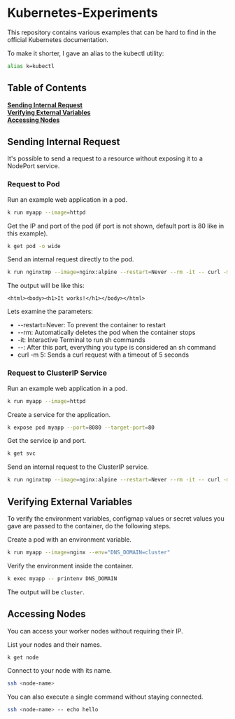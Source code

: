 # Kubernetes-Experiments
This repository contains various examples that can be hard to find in the official Kubernetes documentation.

To make it shorter, I gave an alias to the kubectl utility:

```bash
alias k=kubectl
```

## Table of Contents
**[Sending Internal Request](#sending-internal-request)**<br>
**[Verifying External Variables](#verifying-external-variables)**<br>
**[Accessing Nodes](#accessing-nodes)**<br>

## Sending Internal Request
It's possible to send a request to a resource without exposing it to a NodePort service.
### Request to Pod
Run an example web application in a pod.
```bash
k run myapp --image=httpd
```
Get the IP and port of the pod (if port is not shown, default port is 80 like in this example).
```bash
k get pod -o wide
```
Send an internal request directly to the pod.
```bash
k run nginxtmp --image=nginx:alpine --restart=Never --rm -it -- curl -m 5 <ip>:<port>
```
The output will be like this:
```
<html><body><h1>It works!</h1></body></html>
```
Lets examine the parameters:
- --restart=Never: To prevent the container to restart
- --rm: Automatically deletes the pod when the container stops
- -it: Interactive Terminal to run sh commands
- --: After this part, everything you type is considered an sh command
- curl -m 5: Sends a curl request with a timeout of 5 seconds
### Request to ClusterIP Service
Run an example web application in a pod.
```bash
k run myapp --image=httpd
```
Create a service for the application.
```bash
k expose pod myapp --port=8080 --target-port=80
```
Get the service ip and port.
```bash
k get svc
```
Send an internal request to the ClusterIP service.
```bash
k run nginxtmp --image=nginx:alpine --restart=Never --rm -it -- curl -m 5 <ip>:8080
```
## Verifying External Variables
To verify the environment variables, configmap values or secret values you gave are passed to the container, do the following steps.

Create a pod with an environment variable.
```bash
k run myapp --image=nginx --env="DNS_DOMAIN=cluster"
```
Verify the environment inside the container.
```bash
k exec myapp -- printenv DNS_DOMAIN
```
The output will be `cluster`.
## Accessing Nodes
You can access your worker nodes without requiring their IP.

List your nodes and their names.
```bash
k get node
```
Connect to your node with its name.
```bash
ssh <node-name>
```
You can also execute a single command without staying connected.
```bash
ssh <node-name> -- echo hello
```